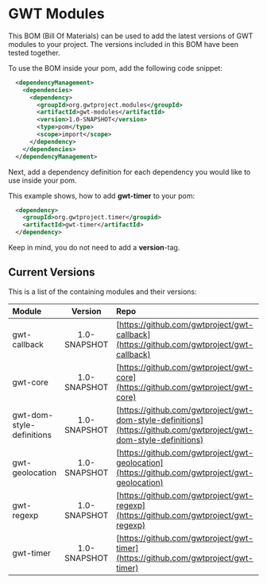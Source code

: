 # GWT Modules
This BOM (Bill Of Materials) can be used to add the latest versions of GWT modules to your project. The versions included in this BOM have been tested together.

To use the BOM inside your pom, add the following code snippet:
```xml
  <dependencyManagement>
    <dependencies>
      <dependency>
        <groupId>org.gwtproject.modules</groupId>
        <artifactId>gwt-modules</artifactId>
        <version>1.0-SNAPSHOT</version>
        <type>pom</type>
        <scope>import</scope>
      </dependency>
    </dependencies>
  </dependencyManagement>
```
Next, add a dependency definition for each dependency you would like to use inside your pom.

This example shows, how to add **gwt-timer** to your pom:
```xml
  <dependency>
    <groupId>org.gwtproject.timer</groupid>
    <artifactId>gwt-timer</artifactId>
  </dependency>
```
Keep in mind, you do not need to add a **version**-tag.

## Current Versions

This is a list of the containing modules and their versions:

| Module                    |   Version    | Repo                                                                                                               |
|:--------------------------|:------------:|:-------------------------------------------------------------------------------------------------------------------|
| gwt-callback              | 1.0-SNAPSHOT | [https://github.com/gwtproject/gwt-callback](https://github.com/gwtproject/gwt-callback)                           |
| gwt-core                  | 1.0-SNAPSHOT | [https://github.com/gwtproject/gwt-core](https://github.com/gwtproject/gwt-core)                                   |
| gwt-dom-style-definitions | 1.0-SNAPSHOT | [https://github.com/gwtproject/gwt-dom-style-definitions](https://github.com/gwtproject/gwt-dom-style-definitions) |
| gwt-geolocation           | 1.0-SNAPSHOT | [https://github.com/gwtproject/gwt-geolocation](https://github.com/gwtproject/gwt-geolocation)                     |
| gwt-regexp                | 1.0-SNAPSHOT | [https://github.com/gwtproject/gwt-regexp](https://github.com/gwtproject/gwt-regexp)                               |
| gwt-timer                 | 1.0-SNAPSHOT | [https://github.com/gwtproject/gwt-timer](https://github.com/gwtproject/gwt-timer)                                 |


